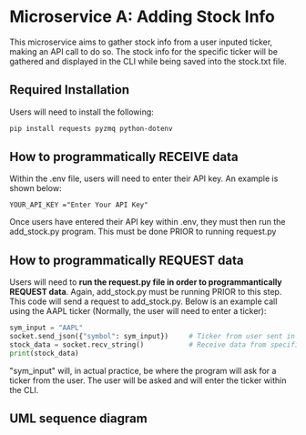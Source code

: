 # Microservice A: Adding Stock Info
This microservice aims to gather stock info from a user inputed ticker, making an API call to do so. The stock info for the specific ticker will be gathered
and displayed in the CLI while being saved into the stock.txt file.

## Required Installation

Users will need to install the following:

```bash
pip install requests pyzmq python-dotenv
```

## How to programmatically RECEIVE data

Within the .env file, users will need to enter their API key. An example is shown below:

```.env
YOUR_API_KEY ="Enter Your API Key"
```

Once users have entered their API key within .env, they must then run the add_stock.py program. This must be done PRIOR to running request.py

## How to programmatically REQUEST data

Users will need to **run the request.py file in order to programmantically REQUEST data**. Again, add_stock.py must be running PRIOR to this step. 
This code will send a request to add_stock.py. Below is an example call using the AAPL ticker (Normally, the user will need to enter a ticker):

```python
sym_input = "AAPL"
socket.send_json({"symbol": sym_input})     # Ticker from user sent in JSON format
stock_data = socket.recv_string()           # Receive data from specified ticker
print(stock_data)
```
"sym_input" will, in actual practice, be where the program will ask for a ticker from the user. The user will be asked and will enter the ticker within the CLI.

## UML sequence diagram 


